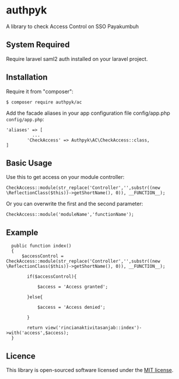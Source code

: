 # authpyk
A library to check Access Control on SSO Payakumbuh

## System Required

Require laravel saml2 auth installed on your laravel project.

## Installation

Require it from "composer":


	$ composer require authpyk/ac

Add the facade aliases in your app configuration file config/app.php `config/app.php`:

```
'aliases' => [
	      ...
        'CheckAccess' => Authpyk\AC\CheckAccess::class,
]
```

## Basic Usage

Use this to get access on your module controller:

```
CheckAccess::module(str_replace('Controller','',substr((new \ReflectionClass($this))->getShortName(), 0)), __FUNCTION__);
```

Or you can overwrite the first and the second parameter:

```
CheckAccess::module('moduleName','functionName');
```

## Example

```
  public function index()
  {
      $accessControl = CheckAccess::module(str_replace('Controller','',substr((new \ReflectionClass($this))->getShortName(), 0)), __FUNCTION__);

        if($accessControl){
         
            $access = 'Access granted';
        
        }else{
            
            $access = 'Access denied';
        
        }
        
        return view('rincianaktivitasanjab::index')->with('access',$access);
  }
```

## Licence

This library is open-sourced software licensed under the [MIT license](http://opensource.org/licenses/MIT).
